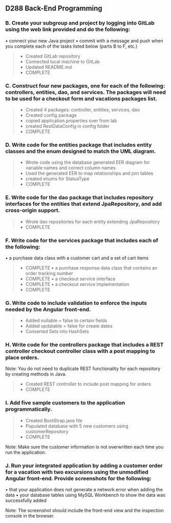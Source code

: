 ## D288 Back-End Programming  
### B.   Create your subgroup and project by logging into GitLab using the web link provided and do the following:
•    connect your new Java project
•    commit with a message and push when you complete each of the tasks listed below (parts B to F, etc.)
> * Created GitLab repository
> * Connected local machine to GitLab
> * Updated README.md
> * COMPLETE

### C.   Construct four new packages, one for each of the following: controllers, entities, dao, and services. The packages will need to be used for a checkout form and vacations packages list.

> * Created 4 packages: controller, entities, services, dao
> * Created config package
> * copied application.properties over from lab
> * created RestDataConfig in config folder
> * COMPLETE
### D.   Write code for the entities package that includes entity classes and the enum designed to match the UML diagram.

> * Wrote code using the database generated EER diagram for variable names and correct column names
> * Used the generated EER to map relationships and join tables
> * created enums for StatusType
> * COMPLETE

### E.   Write code for the dao package that includes repository interfaces for the entities that extend JpaRepository, and add cross-origin support.

> * Wrote dao repositories for each entity extending JpaRepository
> * COMPLETE

### F.   Write code for the services package that includes each of the following:
•    a purchase data class with a customer cart and a set of cart items
> *  COMPLETE
•    a purchase response data class that contains an order tracking number
> *  COMPLETE
•    a checkout service interface
> *  COMPLETE
•    a checkout service implementation 
> *  COMPLETE

### G.   Write code to include validation to enforce the inputs needed by the Angular front-end.
> * Added nullable = false to certain fields
> * Added updatable = false for create dates
> * Converted Sets into HashSets

### H.   Write code for the controllers package that includes a REST controller checkout controller class with a post mapping to place orders.

Note: You do not need to duplicate REST functionality for each repository by creating methods in Java.

> * Created REST controller to include post mapping for orders
> * COMPLETE

### I.   Add five sample customers to the application programmatically.

> * Created BootStrap.java file
> * Populated database with 5 new customers using customerRepository
> * COMPLETE

Note: Make sure the customer information is not overwritten each time you run the application.

### J.   Run your integrated application by adding a customer order for a vacation with two excursions using the unmodified Angular front-end. Provide screenshots for the following:
•    that your application does not generate a network error when adding the data
•    your database tables using MySQL Workbench to show the data was successfully added

Note: The screenshot should include the front-end view and the inspection console in the browser.